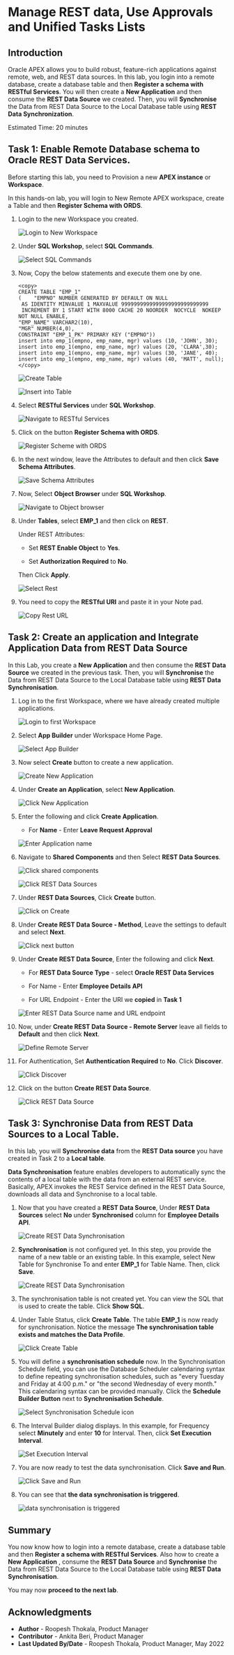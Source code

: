 # Manage REST data, Use Approvals and Unified Tasks Lists

## Introduction

Oracle APEX allows you to build robust, feature-rich applications against remote, web, and REST data sources. In this lab, you login into a remote database, create a database table and then **Register a schema with RESTful Services**. You will then create a **New Application** and then consume the **REST Data Source** we created. Then, you will **Synchronise** the Data from REST Data Source to the Local Database table using **REST Data Synchronization**.

Estimated Time: 20 minutes

## Task 1: Enable Remote Database schema to Oracle REST Data Services.

Before starting this lab, you need to Provision a new **APEX instance** or **Workspace**.

In this hands-on lab, you will login to New Remote APEX workspace, create a Table and then **Register Schema with ORDS**.

1. Login to the new Workspace you created.

    ![Login to New Workspace](images/login-to-new-workspace.png " ")

2. Under **SQL Workshop**, select **SQL Commands**.

    ![Select SQL Commands](images/select-sql-commands.png " ")

3. Now, Copy the below statements and execute them one by one.
    ```
    <copy>
    CREATE TABLE "EMP_1"
   (    "EMPNO" NUMBER GENERATED BY DEFAULT ON NULL
     AS IDENTITY MINVALUE 1 MAXVALUE 9999999999999999999999999999
     INCREMENT BY 1 START WITH 8000 CACHE 20 NOORDER  NOCYCLE  NOKEEP  NOT NULL ENABLE,
    "EMP_NAME" VARCHAR2(10),
    "MGR" NUMBER(4,0),
    CONSTRAINT "EMP_1_PK" PRIMARY KEY ("EMPNO"))
    insert into emp_1(empno, emp_name, mgr) values (10, 'JOHN', 30);
    insert into emp_1(empno, emp_name, mgr) values (20, 'CLARA',30);
    insert into emp_1(empno, emp_name, mgr) values (30, 'JANE', 40);
    insert into emp_1(empno, emp_name, mgr) values (40, 'MATT', null);
    </copy>
    ```
    ![Create Table](images/create-table1.png " ")

    ![Insert into Table](images/insert-into-table.png " ")  

4. Select **RESTful Services** under **SQL Workshop**.

    ![Navigate to RESTful Services](images/navigate-to-rest.png " ")

5. Click on the button **Register Schema with ORDS**.

    ![Register Scheme with ORDS](images/register-schema-with-ords.png " ")

6. In the next window, leave the Attributes to default and then click **Save Schema Attributes**.

    ![Save Schema Attributes](images/save-schema-attributes.png " ")

7. Now, Select **Object Browser** under **SQL Workshop**.

    ![Navigate to Object browser](images/navigate-to-object-browser.png " ")

8. Under **Tables**, select **EMP_1** and then click on **REST**.  

   Under REST Attributes:

    - Set **REST Enable Object** to **Yes**.

    - Set **Authorization Required** to **No**.  

    Then Click **Apply**.

    ![Select Rest](images/select-rest.png " ")

9. You need to copy the **RESTful URI** and paste it in your Note pad.

    ![Copy Rest URL](images/copy-url1.png " ")

## Task 2: Create an application and Integrate Application Data from REST Data Source

In this Lab, you create a **New Application** and then consume the **REST Data Source** we created in the previous task. Then, you will **Synchronise** the Data from REST Data Source to the Local Database table using **REST Data Synchronisation**.

1. Log in to the first Workspace, where we have already created multiple applications.

    ![Login to first Workspace](images/login-to-workspace1.png " ")

2. Select **App Builder** under Workspace Home Page.

    ![Select App Builder](images/select-app-builder1.png " ")

3. Now select **Create** button to create a new application.

    ![Create New Application](images/create-new-app1.png " ")

4. Under **Create an Application**, select **New Application**.

    ![Click New Application](images/click-new-application.png " ")

5. Enter the following and click **Create Application**.

    - For **Name** - Enter **Leave Request Approval**

    ![Enter Application name](images/create-an-application1.png " ")

6. Navigate to **Shared Components** and then Select **REST Data Sources**.

    ![Click shared components](images/click-shared-components.png " ")

    ![Click REST Data Sources](images/select-rest-ds.png " ")

7. Under **REST Data Sources**, Click **Create** button.

    ![Click on Create](images/click-on-create.png " ")

8. Under **Create REST Data Source - Method**, Leave the settings to default and select **Next**.

    ![Click next button](images/click-next-button.png " ")

9.  Under **Create REST Data Source**, Enter the following and click **Next**.

    - For **REST Data Source Type** - select **Oracle REST Data Services**

    - For Name - Enter **Employee Details API**

    - For URL Endpoint - Enter the URI we **copied** in **Task 1**

    ![Enter REST Data Source name and URL endpoint](images/create-rds1.png " ")

10. Now, under **Create REST Data Source - Remote Server** leave all fields to **Default** and then click **Next**.

    ![Define Remote Server](images/create-rds2.png " ")

11. For Authentication, Set **Authentication Required** to **No**. Click **Discover**.

    ![Click Discover](images/create-rds3.png " ")

12. Click on the button **Create REST Data Source**.

    ![Click REST Data Source](images/create-rds4.png " ")

## Task 3: Synchronise Data from REST Data Sources to a Local Table.

In this lab, you will **Synchronise data** from the **REST Data source** you have created in Task 2 to a **Local table**.

**Data Synchronisation** feature enables developers to automatically sync the contents of a local table with the data from an external REST service. Basically, APEX invokes the REST Service defined in the REST Data Source, downloads all data and Synchronise to a local table.

1. Now that you have created a **REST Data Source**, Under **REST Data Sources** select **No** under **Synchronised** column for **Employee Details API**.

    ![Create REST Data Synchronisation](images/create_rest_data_sync.png " ")

2. **Synchronisation** is not configured yet. In this step, you provide the name of a new table or an existing table.
In this example, select New Table for Synchronise To and enter **EMP_1** for Table Name. Then, click **Save**.

    ![Create REST Data Synchronisation](images/create_rest_data_sync1.png " ")

3. The synchronisation table is not created yet. You can view the SQL that is used to create the table. Click **Show SQL**.

4. Under Table Status, click **Create Table**. The table **EMP_1** is now ready for synchronisation. Notice the message **The synchronisation table exists and matches the Data Profile**.

    ![Click Create Table](images/create_rest_data_sync2.png " ")

5. You will define a **synchronisation schedule** now. In the Synchronisation Schedule field, you can use the Database Scheduler calendaring syntax to define repeating synchronisation schedules, such as "every Tuesday and Friday at 4:00 p.m." or "the second Wednesday of every month." This calendaring syntax can be provided manually. Click the **Schedule Builder Button** next to **Synchronisation Schedule**.

    ![Select Synchronisation Schedule icon](images/create_rest_data_sync3.png " ")

6. The Interval Builder dialog displays. In this example, for Frequency select **Minutely** and enter **10** for Interval. Then, click **Set Execution Interval**.

    ![Set Execution Interval](images/create_rest_data_sync4.png " ")

7. You are now ready to test the data synchronisation. Click **Save and Run**.

    ![Click Save and Run](images/create_rest_data_sync5.png " ")

8. You can see that **the data synchronisation is triggered**.

    ![data synchronisation is triggered](images/create_rest_data_sync6.png " ")

## **Summary**
You now know how to login into a remote database, create a database table and then **Register a schema with RESTful Services**. Also how to create a **New Application** , consume the **REST Data Source** and **Synchronise** the Data from REST Data Source to the Local Database table using **REST Data Synchronisation**.

You may now **proceed to the next lab**.

## Acknowledgments

- **Author** - Roopesh Thokala, Product Manager
- **Contributor** - Ankita Beri, Product Manager
- **Last Updated By/Date** - Roopesh Thokala, Product Manager, May 2022
